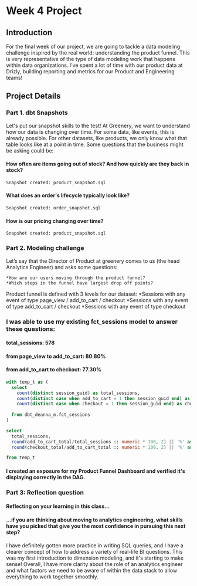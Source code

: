 # Week 4 Project

## Introduction
For the final week of our project, we are going to tackle a data modeling challenge inspired by the real world: understanding the product funnel. This is very representative of the type of data modeling work that happens within data organizations. I’ve spent a lot of time with our product data at Drizly, building reporting and metrics for our Product and Engineering teams!


## Project Details
### Part 1. dbt Snapshots
Let's put our snapshot skills to the test! At Greenery, we want to understand how our data is changing over time. For some data, like events, this is already possible. For other datasets, like products, we only know what that table looks like at a point in time. Some questions that the business might be asking could be:

  #### How often are items going out of stock? And how quickly are they back in stock?
    Snapshot created: product_snapshot.sql

  #### What does an order's lifecycle typically look like?
    Snapshot created: order_snapshot.sql

  #### How is our pricing changing over time?
    Snapshot created: product_snapshot.sql


### Part 2. Modeling challenge
Let’s say that the Director of Product at greenery comes to us (the head Analytics Engineer) and asks some questions:

    *How are our users moving through the product funnel?
    *Which steps in the funnel have largest drop off points?

Product funnel is defined with 3 levels for our dataset:
    *Sessions with any event of type page_view / add_to_cart / checkout
    *Sessions with any event of type add_to_cart / checkout
    *Sessions with any event of type checkout

### I was able to use my existing fct_sessions model to answer these questions:
#### total_sessions: 578
#### from page_view to add_to_cart: 80.80%
#### from add_to_cart to checkout: 77.30%

``` sql
with temp_t as (
  select
    count(distinct session_guid) as total_sessions,
    count(distinct case when add_to_cart = 1 then session_guid end) as add_to_cart_total,
    count(distinct case when checkout = 1 then session_guid end) as checkout_total
    
  from dbt_deanna_m.fct_sessions
)

select
  total_sessions,
  round(add_to_cart_total/total_sessions :: numeric * 100, 2) || '%' as add_to_cart_pct,
  round(checkout_total/add_to_cart_total :: numeric * 100, 2) || '%' as check_out_pct

from temp_t
```
#### I created an exposure for my Product Funnel Dashboard and verified it's displaying correctly in the DAG. 

### Part 3: Reflection question
#### Reflecting on your learning in this class...

#### ...if you are thinking about moving to analytics engineering, what skills have you picked that give you the most confidence in pursuing this next step?
  I have definitely gotten more practice in writing SQL queries, and I have a clearer concept of how to address a variety of real-life BI questions. This was my first introduction to dimension modeling, and it's starting to make sense! Overall, I have more clarity about the role of an analytics engineer and what factors we need to be aware of within the data stack to allow everything to work together smoothly.